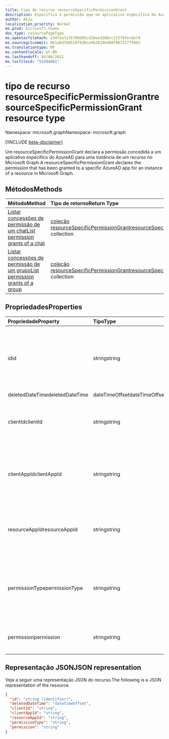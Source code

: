 ```yaml
---
title: tipo de recurso resourceSpecificPermissionGrant
description: Especifica a permissão que um aplicativo específico do Azure AD tem.
author: AkJo
localization_priority: Normal
ms.prod: microsoft-teams
doc_type: resourcePageType
ms.openlocfilehash: a34faa7a7b709d85cd2bee3208cc22270fecbe74
ms.sourcegitcommit: 8b1a6d7b0516f936ce4626246408f067527f5082
ms.translationtype: MT
ms.contentlocale: pt-BR
ms.lasthandoff: 04/06/2021
ms.locfileid: "51594881"
---
```

# <a name="resourcespecificpermissiongrant-resource-type"></a><span data-ttu-id="b9aec-103">tipo de recurso resourceSpecificPermissionGrant</span><span class="sxs-lookup"><span data-stu-id="b9aec-103">resourceSpecificPermissionGrant resource type</span></span>

<span data-ttu-id="b9aec-104">Namespace: microsoft.graph</span><span class="sxs-lookup"><span data-stu-id="b9aec-104">Namespace: microsoft.graph</span></span>

[!INCLUDE [beta-disclaimer](../../includes/beta-disclaimer.md)]

<span data-ttu-id="b9aec-105">Um resourceSpecificPermissionGrant declara a permissão concedida a um aplicativo específico do AzureAD para uma instância de um recurso no Microsoft Graph.</span><span class="sxs-lookup"><span data-stu-id="b9aec-105">A resourceSpecificPermissionGrant declares the permission that has been granted to a specific AzureAD app for an instance of a resource in Microsoft Graph.</span></span>

## <a name="methods"></a><span data-ttu-id="b9aec-106">Métodos</span><span class="sxs-lookup"><span data-stu-id="b9aec-106">Methods</span></span>

|  <span data-ttu-id="b9aec-107">Método</span><span class="sxs-lookup"><span data-stu-id="b9aec-107">Method</span></span>                                                                   |  <span data-ttu-id="b9aec-108">Tipo de retorno</span><span class="sxs-lookup"><span data-stu-id="b9aec-108">Return Type</span></span>                                                                     | <span data-ttu-id="b9aec-109">Descrição</span><span class="sxs-lookup"><span data-stu-id="b9aec-109">Description</span></span>                                                  | 
| :------------------------------------------------------------------------ | :------------------------------------------------------------------------------- | :----------------------------------------------------------- |
|[<span data-ttu-id="b9aec-110">Listar concessões de permissão de um chat</span><span class="sxs-lookup"><span data-stu-id="b9aec-110">List permission grants of a chat</span></span>](../api/chat-list-permissiongrants.md)   | <span data-ttu-id="b9aec-111">[coleção resourceSpecificPermissionGrant](resourcespecificpermissiongrant.md)</span><span class="sxs-lookup"><span data-stu-id="b9aec-111">[resourceSpecificPermissionGrant](resourcespecificpermissiongrant.md) collection</span></span> | <span data-ttu-id="b9aec-112">Listar permissões concedidas em um chat específico.</span><span class="sxs-lookup"><span data-stu-id="b9aec-112">List permissions that have been granted in a specific chat.</span></span>  |
|[<span data-ttu-id="b9aec-113">Listar concessões de permissão de um grupo</span><span class="sxs-lookup"><span data-stu-id="b9aec-113">List permission grants of a group</span></span>](../api/group-list-permissiongrants.md) | <span data-ttu-id="b9aec-114">[coleção resourceSpecificPermissionGrant](resourcespecificpermissiongrant.md)</span><span class="sxs-lookup"><span data-stu-id="b9aec-114">[resourceSpecificPermissionGrant](resourcespecificpermissiongrant.md) collection</span></span> | <span data-ttu-id="b9aec-115">Listar permissões concedidas em um grupo específico.</span><span class="sxs-lookup"><span data-stu-id="b9aec-115">List permissions that have been granted in a specific group.</span></span> |

## <a name="properties"></a><span data-ttu-id="b9aec-116">Propriedades</span><span class="sxs-lookup"><span data-stu-id="b9aec-116">Properties</span></span>

| <span data-ttu-id="b9aec-117">Propriedade</span><span class="sxs-lookup"><span data-stu-id="b9aec-117">Property</span></span>        | <span data-ttu-id="b9aec-118">Tipo</span><span class="sxs-lookup"><span data-stu-id="b9aec-118">Type</span></span>          | <span data-ttu-id="b9aec-119">Descrição</span><span class="sxs-lookup"><span data-stu-id="b9aec-119">Description</span></span>                                                                           |
| :-------------- | :------------ | :------------------------------------------------------------------------------------ |
| <span data-ttu-id="b9aec-120">id</span><span class="sxs-lookup"><span data-stu-id="b9aec-120">id</span></span>              | <span data-ttu-id="b9aec-121">string</span><span class="sxs-lookup"><span data-stu-id="b9aec-121">string</span></span>        | <span data-ttu-id="b9aec-122">O identificador exclusivo da concessão de permissão específica do recurso.</span><span class="sxs-lookup"><span data-stu-id="b9aec-122">The unique identifier of the resource-specific permission grant.</span></span> <span data-ttu-id="b9aec-123">Somente leitura.</span><span class="sxs-lookup"><span data-stu-id="b9aec-123">Read-only.</span></span>           |
| <span data-ttu-id="b9aec-124">deletedDateTime</span><span class="sxs-lookup"><span data-stu-id="b9aec-124">deletedDateTime</span></span> | <span data-ttu-id="b9aec-125">dateTimeOffset</span><span class="sxs-lookup"><span data-stu-id="b9aec-125">dateTimeOffset</span></span>| <span data-ttu-id="b9aec-126">Não usado.</span><span class="sxs-lookup"><span data-stu-id="b9aec-126">Not used.</span></span>                                                                             |
| <span data-ttu-id="b9aec-127">clientId</span><span class="sxs-lookup"><span data-stu-id="b9aec-127">clientId</span></span>        | <span data-ttu-id="b9aec-128">string</span><span class="sxs-lookup"><span data-stu-id="b9aec-128">string</span></span>        | <span data-ttu-id="b9aec-129">ID do aplicativo do Azure AD que recebeu acesso.</span><span class="sxs-lookup"><span data-stu-id="b9aec-129">ID of the Azure AD app that has been granted access.</span></span> <span data-ttu-id="b9aec-130">Somente leitura.</span><span class="sxs-lookup"><span data-stu-id="b9aec-130">Read-only.</span></span>                            |
| <span data-ttu-id="b9aec-131">clientAppId</span><span class="sxs-lookup"><span data-stu-id="b9aec-131">clientAppId</span></span>     | <span data-ttu-id="b9aec-132">string</span><span class="sxs-lookup"><span data-stu-id="b9aec-132">string</span></span>        | <span data-ttu-id="b9aec-133">ID da entidade de serviço do aplicativo do Azure AD que recebeu acesso.</span><span class="sxs-lookup"><span data-stu-id="b9aec-133">ID of the service principal of the Azure AD app that has been granted access.</span></span> <span data-ttu-id="b9aec-134">Somente leitura.</span><span class="sxs-lookup"><span data-stu-id="b9aec-134">Read-only.</span></span>   |
| <span data-ttu-id="b9aec-135">resourceAppId</span><span class="sxs-lookup"><span data-stu-id="b9aec-135">resourceAppId</span></span>   | <span data-ttu-id="b9aec-136">string</span><span class="sxs-lookup"><span data-stu-id="b9aec-136">string</span></span>        | <span data-ttu-id="b9aec-137">ID do aplicativo do Azure AD que está hospedando o recurso.</span><span class="sxs-lookup"><span data-stu-id="b9aec-137">ID of the Azure AD app that is hosting the resource.</span></span> <span data-ttu-id="b9aec-138">Somente leitura.</span><span class="sxs-lookup"><span data-stu-id="b9aec-138">Read-only.</span></span>                        |
| <span data-ttu-id="b9aec-139">permissionType</span><span class="sxs-lookup"><span data-stu-id="b9aec-139">permissionType</span></span>  | <span data-ttu-id="b9aec-140">string</span><span class="sxs-lookup"><span data-stu-id="b9aec-140">string</span></span>        | <span data-ttu-id="b9aec-141">O tipo de permissão.</span><span class="sxs-lookup"><span data-stu-id="b9aec-141">The type of permission.</span></span> <span data-ttu-id="b9aec-142">Os valores possíveis são: `Application` , `Delegated` .</span><span class="sxs-lookup"><span data-stu-id="b9aec-142">Possible values are: `Application`,`Delegated`.</span></span> <span data-ttu-id="b9aec-143">Somente leitura.</span><span class="sxs-lookup"><span data-stu-id="b9aec-143">Read-only.</span></span> |
| <span data-ttu-id="b9aec-144">permission</span><span class="sxs-lookup"><span data-stu-id="b9aec-144">permission</span></span>      | <span data-ttu-id="b9aec-145">string</span><span class="sxs-lookup"><span data-stu-id="b9aec-145">string</span></span>        | <span data-ttu-id="b9aec-146">O nome da permissão.</span><span class="sxs-lookup"><span data-stu-id="b9aec-146">The name of the permission.</span></span> <span data-ttu-id="b9aec-147">Somente leitura.</span><span class="sxs-lookup"><span data-stu-id="b9aec-147">Read-only.</span></span>                                                |

## <a name="json-representation"></a><span data-ttu-id="b9aec-148">Representação JSON</span><span class="sxs-lookup"><span data-stu-id="b9aec-148">JSON representation</span></span>

<span data-ttu-id="b9aec-149">Veja a seguir uma representação JSON do recurso.</span><span class="sxs-lookup"><span data-stu-id="b9aec-149">The following is a JSON representation of the resource.</span></span>

<!-- {
  "blockType": "resource",
  "keyProperty": "id",
  "@odata.type": "microsoft.graph.resourceSpecificPermissionGrant"
}-->

```json
{
  "id": "string (identifier)",
  "deletedDateTime": "dateTimeOffset",
  "clientId": "string",
  "clientAppId": "string",
  "resourceAppId": "string",
  "permissionType": "string",
  "permission": "string"
}
```


